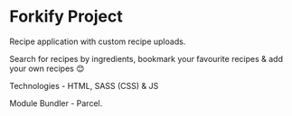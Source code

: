 # Forkify Project

Recipe application with custom recipe uploads.

Search for recipes by ingredients, bookmark your favourite recipes & add your own recipes 😊

Technologies - HTML, SASS (CSS) & JS

Module Bundler - Parcel.
